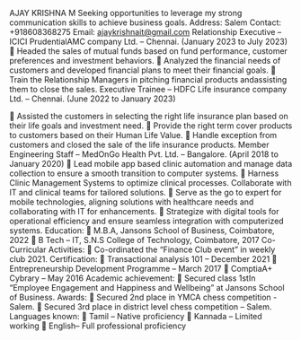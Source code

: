 AJAY KRISHNA M
Seeking opportunities to leverage my strong communication skills to achieve business goals.
Address: Salem
Contact: +918608368275
Email: ajaykrishnait@gmail.com
Relationship Executive – ICICI PrudentialAMC company Ltd. – Chennai. (January 2023 to July 2023)
 Headed the sales of mutual funds based on fund performance, customer preferences and investment behaviors.
 Analyzed the financial needs of customers and developed financial plans to meet their financial goals.
 Train the Relationship Managers in pitching financial products andassisting them to close the sales.
Executive Trainee – HDFC Life insurance company Ltd. – Chennai. (June 2022 to January 2023)

 Assisted the customers in selecting the right life insurance plan based on their life goals and investment need.
 Provide the right term cover products to customers based on their Human Life Value.
 Handle exception from customers and closed the sale of the life insurance products.
Member Engineering Staff – MedOnGo Health Pvt. Ltd. – Bangalore. (April 2018 to January 2020)
 Lead mobile app based clinic automation and manage data collection to ensure a smooth transition to computer
systems.
 Harness Clinic Management Systems to optimize clinical processes. Collaborate with IT and clinical teams for
tailored solutions.
 Serve as the go to expert for mobile technologies, aligning solutions with healthcare needs and collaborating with IT for
enhancements.
 Strategize with digital tools for operational efficiency and ensure seamless integration with computerized
systems.
Education:
 M.B.A, Jansons School of Business, Coimbatore, 2022
 B Tech – IT, S.N.S College of Technology, Coimbatore, 2017
Co-Curricular Activities:
 Co-ordinated the “Finance Club event” in weekly club 2021.
Certification:
 Transactional analysis 101 – December 2021
 Entrepreneurship Development Programme – March 2017
 ComptiaA+ Cybrary – May 2016
Academic achievement:
 Secured class 1stIn “Employee Engagement and Happiness and Wellbeing” at Jansons School of Business.
Awards:
 Secured 2nd place in YMCA chess competition - Salem.
 Secured 3rd place in district level chess competition – Salem.
Languages known:
 Tamil – Native proficiency
 Kannada – Limited working
 English– Full professional proficiency
